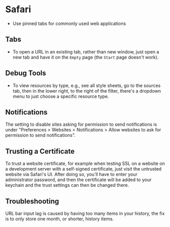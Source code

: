 # Safari

- Use pinned tabs for commonly used web applications

## Tabs

- To open a URL in an existing tab, rather than new window, just open a new tab and have it on the `Empty` page (the `Start` page doesn't work).

## Debug Tools

- To view resources by type, e.g., see all style sheets, go to the sources tab, then in the lower right, to the right of the filter, there's a dropdown menu to just choose a specific resource type.

## Notifications

The setting to disable sites asking for permission to send notifications is under "Preferences > Websites > Notifications > Allow websites to ask for permission to send notifications".

## Trusting a Certificate

To trust a website certificate, for example when testing SSL on a website on a development server with a self-signed certificate, just visit the untrusted website via Safari's UI. After doing so, you'll have to enter your administrator password, and then the certificate will be added to your keychain and the trust settings can then be changed there.

## Troubleshooting

URL bar input lag is caused by having too many items in your history, the fix is to only store one month, or shorter, history items.

